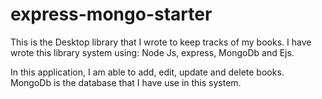 # express-mongo-starter
This is the Desktop library that I wrote to keep tracks of my books. I have wrote this library system using:
  Node Js,
  express,
  MongoDb and
  Ejs.

In this application, I am able to add, edit, update and delete books. MongoDb is the database that I have use in this system.
